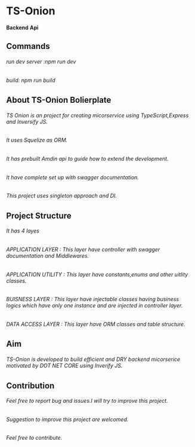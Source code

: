 # TS-Onion

__Backend__ __Api__ 


## Commands 

###### run dev server :npm run dev

###### build: npm run build


## About TS-Onion Bolierplate

###### TS Onion is an project for creating micorservice using TypeScript,Express and Inversify JS.
###### It uses Squelize as ORM.
###### It has prebuilt Amdin api to guide how to extend the development.
###### It have complete set up with swagger documentation.
###### This project uses singleton approach and DI.


## Project Structure
 
###### It has 4 layes

###### APPLICATION LAYER : This layer have controller with swagger documentation and Middlewares.
###### APPLICATION UTILITY : This layer have constants,enums and other uitlity classes.
###### BUISNESS LAYER : This layer have injectable classes having business logics which have only one instance and are injected in controller layer.
###### DATA ACCESS LAYER : This layer have ORM classes and table structure.



## Aim 

###### TS-Onion is developed to build efficient and DRY backend micorserice motivated by DOT NET CORE using Inverify JS.

## Contribution

###### Feel free to report bug and issues.I will try to improve this project.
###### Suggestion to improve this project are welcomed.
###### Feel free to contribute.







